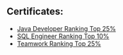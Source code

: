 <!--
<p align="center">
  <img src="./tesla.jpg" alt="Magnefic Field" width="50%" height="auto"/>
</p>
-->
## Certificates:
<p>
  <ul>
    <li><a href="https://www.testdome.com/certificates/b8ab1e3927004a06b73f4723efdfc727">Java Developer Ranking Top 25%</a></li>
    <li><a href="https://www.testdome.com/certificates/1fb17d3bb6774294af614aa2c88ae573">SQL Engineer Ranking Top 10%</a></li>
    <li><a href="https://www.testdome.com/certificates/1bdc6d1a2fb143e892c90d1b0dd83f24">Teamwork Ranking Top 25%</a></li>
  </ul>
</p>

<!-- 
<hr />
<div>
  <img src="https://phoneky.co.uk/thumbs/screensavers/down/animals/firelion_z6Vm13lc.gif" alt="Red Lion" width="100%" height="auto" style="margin: auto" />
  </div>
 -->
